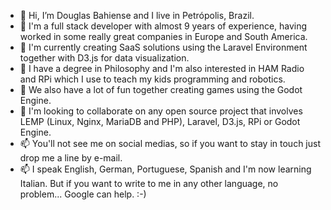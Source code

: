 - 👋 Hi, I’m Douglas Bahiense and I live in Petrópolis, Brazil.
- 👋 I'm a full stack developer with almost 9 years of experience, having worked in some really great companies in Europe and South America.
- 🌱 I'm currently creating SaaS solutions using the Laravel Environment together with D3.js for data visualization.
- 👀 I have a degree in Philosophy and I'm also interested in HAM Radio and RPi which I use to teach my kids programming and robotics.
- 🌱 We also have a lot of fun together creating games using the Godot Engine.
- 💞️ I'm looking to collaborate on any open source project that involves LEMP (Linux, Nginx, MariaDB and PHP), Laravel, D3.js, RPi or Godot Engine.
- 📫 You'll not see me on social medias, so if you want to stay in touch just drop me a line by e-mail.
- 📫 I speak English, German, Portuguese, Spanish and I'm now learning Italian. But if you want to write to me in any other language, no problem... Google can help. :-)

<!---
dbahiense/dbahiense is a ✨ special ✨ repository because its `README.md` (this file) appears on your GitHub profile.
You can click the Preview link to take a look at your changes.
--->
